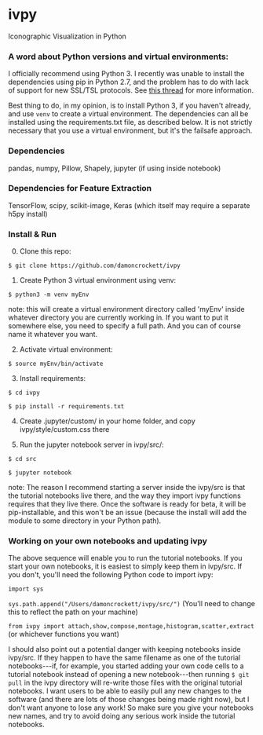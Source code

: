 # ivpy
Iconographic Visualization in Python

### A word about Python versions and virtual environments:

I officially recommend using Python 3. I recently was unable to install the dependencies using pip in Python 2.7, and the problem has to do with lack of support for new SSL/TSL protocols. See [this thread](https://github.com/pypa/get-pip/issues/26) for more information. 

Best thing to do, in my opinion, is to install Python 3, if you haven't already, and use `venv` to create a virtual environment. The dependencies can all be installed using the requirements.txt file, as described below. It is not strictly necessary that you use a virtual environment, but it's the failsafe approach.

### Dependencies 

pandas, numpy, Pillow, Shapely, jupyter (if using inside notebook)

### Dependencies for Feature Extraction

TensorFlow, scipy, scikit-image, Keras (which itself may require a separate h5py install)

### Install & Run

0. Clone this repo:

`$ git clone https://github.com/damoncrockett/ivpy`

1. Create Python 3 virtual environment using venv:

`$ python3 -m venv myEnv`

note: this will create a virtual environment directory called 'myEnv' inside whatever directory you are currently working in. If you want to put it somewhere else, you need to specify a full path. And you can of course name it whatever you want.

2. Activate virtual environment:

`$ source myEnv/bin/activate`

3. Install requirements:

`$ cd ivpy`

`$ pip install -r requirements.txt`

4. Create .jupyter/custom/ in your home folder, and copy ivpy/style/custom.css there

5. Run the jupyter notebook server in ivpy/src/:

`$ cd src`

`$ jupyter notebook`

note: The reason I recommend starting a server inside the ivpy/src is that the tutorial notebooks live there, and the way they import ivpy functions requires that they live there. Once the software is ready for beta, it will be pip-installable, and this won't be an issue (because the install will add the module to some directory in your Python path).

### Working on your own notebooks and updating ivpy

The above sequence will enable you to run the tutorial notebooks. If you start your own notebooks, it is easiest to simply keep them in ivpy/src. If you don't, you'll need the following Python code to import ivpy:

`import sys`

`sys.path.append("/Users/damoncrockett/ivpy/src/")` (You'll need to change this to reflect the path on your machine)

`from ivpy import attach,show,compose,montage,histogram,scatter,extract` (or whichever functions you want)

I should also point out a potential danger with keeping notebooks inside ivpy/src. If they happen to have the same filename as one of the tutorial notebooks---if, for example, you started adding your own code cells to a tutorial notebook instead of opening a new notebook---then running `$ git pull` in the ivpy directory will re-write those files with the original tutorial notebooks. I want users to be able to easily pull any new changes to the software (and there are lots of those changes being made right now), but I don't want anyone to lose any work! So make sure you give your notebooks new names, and try to avoid doing any serious work inside the tutorial notebooks.
